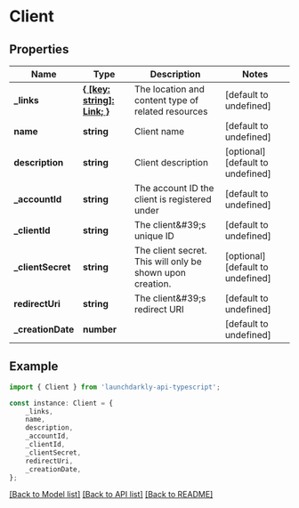 # Client


## Properties

Name | Type | Description | Notes
------------ | ------------- | ------------- | -------------
**_links** | [**{ [key: string]: Link; }**](Link.md) | The location and content type of related resources | [default to undefined]
**name** | **string** | Client name | [default to undefined]
**description** | **string** | Client description | [optional] [default to undefined]
**_accountId** | **string** | The account ID the client is registered under | [default to undefined]
**_clientId** | **string** | The client\&#39;s unique ID | [default to undefined]
**_clientSecret** | **string** | The client secret. This will only be shown upon creation. | [optional] [default to undefined]
**redirectUri** | **string** | The client\&#39;s redirect URI | [default to undefined]
**_creationDate** | **number** |  | [default to undefined]

## Example

```typescript
import { Client } from 'launchdarkly-api-typescript';

const instance: Client = {
    _links,
    name,
    description,
    _accountId,
    _clientId,
    _clientSecret,
    redirectUri,
    _creationDate,
};
```

[[Back to Model list]](../README.md#documentation-for-models) [[Back to API list]](../README.md#documentation-for-api-endpoints) [[Back to README]](../README.md)
